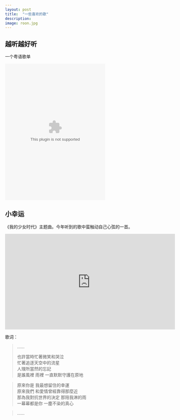 ```yaml
---
layout: post
title:  "一些喜欢的歌"
description: 
image: roon.jpg
---
```


## 越听越好听

一个粤语歌单

<embed src="http://music.163.com/style/swf/widget.swf?sid=375691140&type=0&auto=1&width=310&height=430" width="330" height="450"  allowNetworking="all">


## 小幸运

《我的少女时代》主题曲。今年听到的歌中蛮触动自己心弦的一首。

<iframe width="560" height="315" src="https://www.youtube.com/embed/GCgvpwLNvtY" frameborder="0" allowfullscreen></iframe>


歌词：


> ……
> 
> 也許當時忙著微笑和哭泣  
忙著追逐天空中的流星  
人理所當然的忘記  
是誰風裡 雨裡 一直默默守護在原地  

> 原來你是 我最想留住的幸運  
原來我們 和愛情曾經靠得那麼近  
那為我對抗世界的決定 那陪我淋的雨  
一幕幕都是你 一塵不染的真心  

> ……